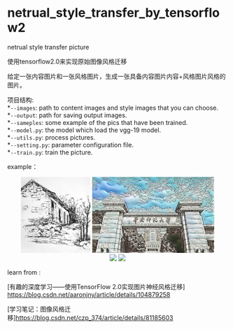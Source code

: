 # netrual_style_transfer_by_tensorflow2
netrual style transfer picture

使用tensorflow2.0来实现原始图像风格迁移

给定一张内容图片和一张风格图片，生成一张具备内容图片内容+风格图片风格的图片。

项目结构:  
*`--images`: path to content images and style images that you can choose.  
*`--output`: path for saving output images.  
*`--sameples`: some example of the pics that have been trained.  
*`--model.py`: the model which load the vgg-19 model.  
*`--utils.py`: process pictures.  
*`--setting.py`: parameter configuration file.  
*`--train.py`: train the picture.  

example：  
<p align="center">
  <img src='samples/style107/style107.jpg' height="174px">
  <img src='samples/style107/20.jpg' height="174px">
  <br>
  <img src='images/output-images/green.png' height="174px">
  <img src='images/style-images/green.jpg' height="174px">
</p>










learn from :

[有趣的深度学习——使用TensorFlow 2.0实现图片神经风格迁移] https://blog.csdn.net/aaronjny/article/details/104879258

[学习笔记：图像风格迁移]https://blog.csdn.net/czp_374/article/details/81185603
